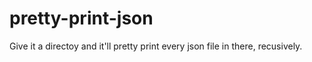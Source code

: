 # pretty-print-json
Give it a directoy and it'll pretty print every json file in there, recusively.
